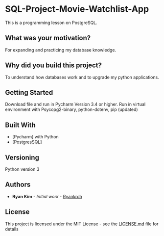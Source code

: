 # SQL-Project-Movie-Watchlist-App

This is a programming lesson on PostgreSQL.

## What was your motivation?

For expanding and practicing my database knowledge.

## Why did you build this project?

To understand how databases work and to upgrade my python applications.

## Getting Started

Download file and run in Pycharm Version 3.4 or higher.
Run in virtual environment with Psycopg2-binary, python-dotenv, pip (updated)

## Built With

- [Pycharm] with Python
- [PostgresSQL]

## Versioning

Python version 3

## Authors

- **Ryan Kim** - _Initial work_ - [Ryankrdh](https://github.com/ryankrdh)

## License

This project is licensed under the MIT License - see the [LICENSE.md](LICENSE.md) file for details
